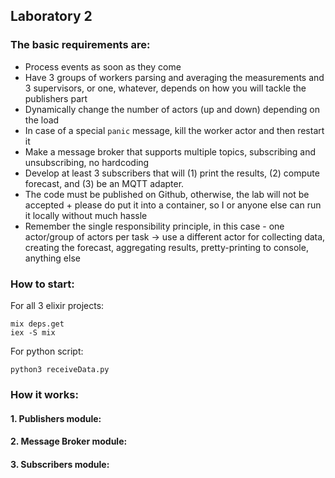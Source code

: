## Laboratory 2

### The basic requirements are:
- Process events as soon as they come
- Have 3 groups of workers parsing and averaging the measurements and 3 supervisors, or one, whatever, depends on how you will tackle the publishers part
- Dynamically change the number of actors (up and down) depending on the load
- In case of a special `panic` message, kill the worker actor and then restart it
- Make a message broker that supports multiple topics, subscribing and unsubscribing, no hardcoding
- Develop at least 3 subscribers that will (1) print the results, (2) compute forecast, and (3) be an MQTT adapter.
- The code must be published on Github, otherwise, the lab will not be accepted + please do put it into a container, so I or anyone else can run it locally without much hassle
- Remember the single responsibility principle, in this case - one actor/group of actors per task -> use a different actor for collecting data, creating the forecast, aggregating results, pretty-printing  to console, anything else

### How to start:
For all 3 elixir projects:
```
mix deps.get
iex -S mix
```
For python script:
```
python3 receiveData.py
```

### How it works:

#### 1. Publishers module:


#### 2. Message Broker module:


#### 3. Subscribers module:


